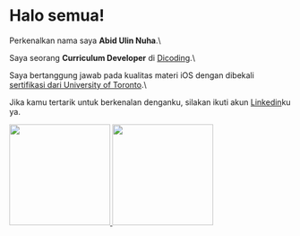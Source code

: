 # Halo semua! 

Perkenalkan nama saya **Abid Ulin Nuha**.\

Saya seorang **Curriculum Developer** di [Dicoding](https://www.dicoding.com/).\

Saya bertanggung jawab pada kualitas materi iOS dengan dibekali [sertifikasi dari University of Toronto](https://www.coursera.org/account/accomplishments/specialization/CLKJD8XBXJ3M).\

Jika kamu tertarik untuk berkenalan denganku, silakan ikuti akun [Linkedin](https://www.linkedin.com/in/abid-ulin-nuha/)ku ya.

<p align="left">
<a href="https://github.com/abidbarbar">
  <img height="180em" src="https://github-readme-stats-eight-theta.vercel.app/api?username=abidbarbar&show_icons=true&theme=algolia&include_all_commits=true&count_private=true"/>
   <img height="180em" src="https://github-readme-stats-eight-theta.vercel.app/api/top-langs/?username=dimasmds&layout=compact&langs_count=8&theme=algolia"/>
</a>
</p>
